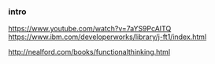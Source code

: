 
### intro

https://www.youtube.com/watch?v=7aYS9PcAITQ
https://www.ibm.com/developerworks/library/j-ft1/index.html

http://nealford.com/books/functionalthinking.html
